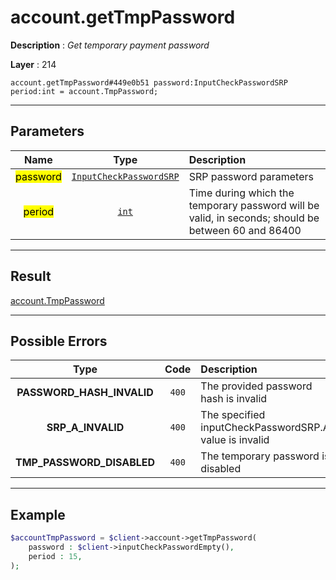 # account.getTmpPassword

**Description** : *Get temporary payment password*

**Layer** : 214

```tl
account.getTmpPassword#449e0b51 password:InputCheckPasswordSRP period:int = account.TmpPassword;
```

---

## Parameters

| Name | Type | Description |
| :---: | :---: | :--- |
| <mark>password</mark> | [`InputCheckPasswordSRP`](type/InputCheckPasswordSRP) | SRP password parameters |
| <mark>period</mark> | [`int`](type/int) | Time during which the temporary password will be valid, in seconds; should be between 60 and 86400 |

---

## Result

[account.TmpPassword](type/account.TmpPassword)

---

## Possible Errors

| Type | Code | Description |
| :---: | :---: | :--- |
| **PASSWORD_HASH_INVALID** | `400` | The provided password hash is invalid |
| **SRP_A_INVALID** | `400` | The specified inputCheckPasswordSRP.A value is invalid |
| **TMP_PASSWORD_DISABLED** | `400` | The temporary password is disabled |

---

## Example

```php
$accountTmpPassword = $client->account->getTmpPassword(
	password : $client->inputCheckPasswordEmpty(),
	period : 15,
);
```